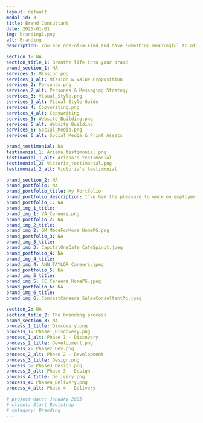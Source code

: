 ```yaml
---
layout: default
modal-id: 3
title: Brand Consultant
date: 2025-01-01
img: branding1.png
alt: Branding
description: You are one-of-a-kind and have something meaningful to offer the world. Your brand should reflect that. By developing distinctive visuals and written elements aligned with your values and goals, you can show your authentic self and attract the kindred spirits you seek. I can help you create a unique brand identity that builds recognition, connection and trust with your audience.

section_1: NA
section_title_1: Breathe life into your brand
brand_section_1: NA
services_1: Mission.png
services_1_alt: Mission & Value Proposition
services_2: Personas.png
services_2_alt: Personas & Messaging Strategy
services_3: Visual_Style.png
services_3_alt: Visual Style Guide
services_4: Copywriting.png
services_4_alt: Copywriting
services_5: Website_Building.png
services_5_alt: Website Building
services_6: Social_Media.png
services_6_alt: Social Media & Print Assets

brand_testimonial: NA
testimonial_1: Ariana_testimonial.png
testimonial_1_alt: Ariana's testimonial
testimonial_2: Victoria_testimonial.png
testimonial_2_alt: Victoria's testimonial

brand_section_2: NA
brand_portfolio: NA
brand_portfolio_title: My Portfolio
brand_portfolio_description: I've had the pleasure to work on employer branding projects for major companies across industries—General Motors, Northrop Grumman, US Department of State, Capital One, Macy's, Ann Taylor and more.
brand_portfolio_1: NA
brand_img_1_title: 
brand_img_1: VA_Careers.png
brand_portfolio_2: NA
brand_img_2_title: 
brand_img_2: GM_MadeForMore_HomePG.png
brand_portfolio_3: NA
brand_img_3_title: 
brand_img_3: CapitalOneCafe_CafeSpirit.jpeg
brand_portfolio_4: NA
brand_img_4_title: 
brand_img_4: ANN_TAYLOR_Careers.jpeg
brand_portfolio_5: NA
brand_img_5_title: 
brand_img_5: CC_Careers_HomePG.jpeg
brand_portfolio_6: NA
brand_img_6_title: 
brand_img_6: ComcastCareers_SalesConsultantPg.jpeg

section_2: NA
section_title_2: The branding process
brand_section_3: NA
process_1_title: Discovery.png
process_1: Phase1_Discovery.png
process_1_alt: Phase 1 - Discovery
process_2_title: Development.png
process_2: Phase2_Dev.png
process_2_alt: Phase 2 - Development
process_3_title: Design.png
process_3: Phase3_Design.png
process_3_alt: Phase 3 - Design
process_4_title: Delivery.png
process_4: Phase4_Delivery.png
process_4_alt: Phase 4 - Delivery

# project-date: January 2025
# client: Start Bootstrap
# category: Branding 
---
```

